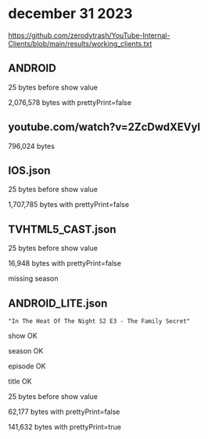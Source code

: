 # december 31 2023

<https://github.com/zerodytrash/YouTube-Internal-Clients/blob/main/results/working_clients.txt>

## ANDROID

25 bytes before show value

2,076,578 bytes with prettyPrint=false

## youtube.com/watch?v=2ZcDwdXEVyI

796,024 bytes

## IOS.json

25 bytes before show value

1,707,785 bytes with prettyPrint=false

## TVHTML5\_CAST.json

25 bytes before show value

16,948 bytes with prettyPrint=false

missing season

## ANDROID\_LITE.json

~~~
"In The Heat Of The Night S2 E3 - The Family Secret"
~~~

show OK

season OK

episode OK

title OK

25 bytes before show value

62,177 bytes with prettyPrint=false

141,632 bytes with prettyPrint=true
